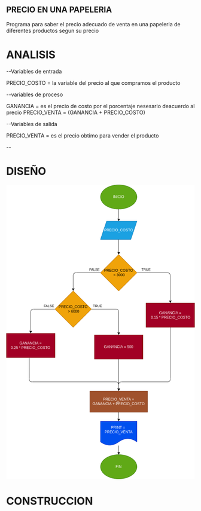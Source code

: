 ## PRECIO EN UNA PAPELERIA
Programa para saber el precio adecuado de venta en una papeleria de diferentes productos segun su precio
# ANALISIS

--Variables de entrada 

PRECIO_COSTO = la variable del precio al que compramos el producto

--variables de proceso

GANANCIA = es el precio de costo por el porcentaje nesesario deacuerdo al precio
PRECIO_VENTA = (GANANCIA + PRECIO_COSTO)

--Variables de salida

PRECIO_VENTA = es el precio obtimo para vender el producto

--
# DISEÑO

![Diagrama de flujo](diagrama.png "diagrama de flujo")

# CONSTRUCCION
